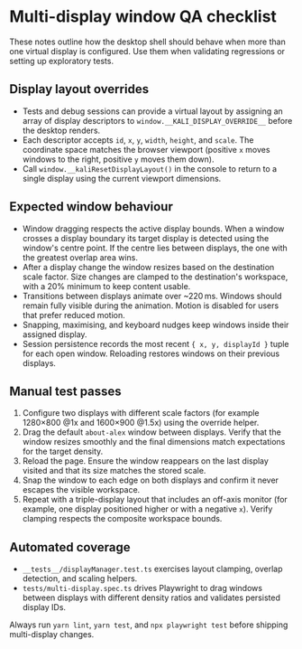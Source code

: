 # Multi-display window QA checklist

These notes outline how the desktop shell should behave when more than one
virtual display is configured. Use them when validating regressions or setting
up exploratory tests.

## Display layout overrides

* Tests and debug sessions can provide a virtual layout by assigning an array of
  display descriptors to `window.__KALI_DISPLAY_OVERRIDE__` before the desktop
  renders.
* Each descriptor accepts `id`, `x`, `y`, `width`, `height`, and `scale`. The
  coordinate space matches the browser viewport (positive `x` moves windows to
  the right, positive `y` moves them down).
* Call `window.__kaliResetDisplayLayout()` in the console to return to a single
  display using the current viewport dimensions.

## Expected window behaviour

* Window dragging respects the active display bounds. When a window crosses a
  display boundary its target display is detected using the window's centre
  point. If the centre lies between displays, the one with the greatest overlap
  area wins.
* After a display change the window resizes based on the destination scale
  factor. Size changes are clamped to the destination's workspace, with a 20%
  minimum to keep content usable.
* Transitions between displays animate over ~220 ms. Windows should remain fully
  visible during the animation. Motion is disabled for users that prefer reduced
  motion.
* Snapping, maximising, and keyboard nudges keep windows inside their assigned
  display.
* Session persistence records the most recent `{ x, y, displayId }` tuple for
  each open window. Reloading restores windows on their previous displays.

## Manual test passes

1. Configure two displays with different scale factors (for example 1280×800 @1x
   and 1600×900 @1.5x) using the override helper.
2. Drag the default `about-alex` window between displays. Verify that the window
   resizes smoothly and the final dimensions match expectations for the target
   density.
3. Reload the page. Ensure the window reappears on the last display visited and
   that its size matches the stored scale.
4. Snap the window to each edge on both displays and confirm it never escapes
   the visible workspace.
5. Repeat with a triple-display layout that includes an off-axis monitor (for
   example, one display positioned higher or with a negative `x`). Verify clamping
   respects the composite workspace bounds.

## Automated coverage

* `__tests__/displayManager.test.ts` exercises layout clamping, overlap detection,
  and scaling helpers.
* `tests/multi-display.spec.ts` drives Playwright to drag windows between displays
  with different density ratios and validates persisted display IDs.

Always run `yarn lint`, `yarn test`, and `npx playwright test` before shipping
multi-display changes.
